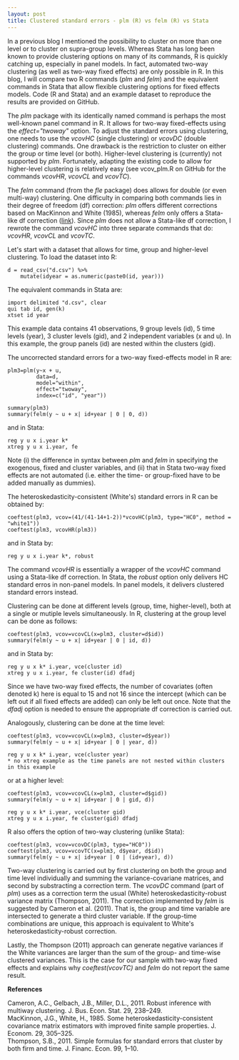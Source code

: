 ```yaml
---
layout: post
title: Clustered standard errors - plm (R) vs felm (R) vs Stata
---
```


In a previous blog I mentioned the possibility to cluster on more than one level or to cluster on supra-group levels. Whereas Stata has long been known to provide clustering options on many of its commands, R is quickly catching up, especially in panel models. In fact, automated two-way clustering (as well as two-way fixed effects) are only possible in R. In this blog, I will compare two R commands (*plm* and *felm*) and the equivalent commands in Stata that allow flexible clustering options for fixed effects models. Code (R and Stata) and an example dataset to reproduce the results are provided on GitHub.

The *plm* package with its identically named command is perhaps the most well-known panel command in R. It allows for two-way fixed-effects using the *effect="twoway"* option. To adjust the standard errors using clustering, one needs to use the *vcovHC* (single clustering) or *vcovDC* (double clustering) commands. One drawback is the restriction to cluster on either the group or time level (or both). Higher-level clustering is (currently) not supported by *plm*. Fortunately, adapting the existing code to allow for higher-level clustering is relatively easy (see vcov_plm.R on GitHub for the commands *vcovHR*, *vcovCL* and *vcovTC*).  

The *felm* command (from the *fle* package) does allows for double (or even multi-way) clustering. One difficulty in comparing both commands lies in their degree of freedom (df) correction: *plm* offers different corrections based on MacKinnon and White (1985), whereas *felm* only offers a Stata-like df correction ([link](https://www.stata.com/support/faqs/statistics/robust-standard-errors/)). Since *plm* does not allow a Stata-like df correction, I rewrote the command *vcovHC* into three separate commands that do: *vcovHR*, *vcovCL* and *vcovTC*.

Let's start with a dataset that allows for time, group and higher-level clustering. To load the dataset into R:

    d = read_csv("d.csv") %>%
        mutate(idyear = as.numeric(paste0(id, year)))
    
The equivalent commands in Stata are:

    import delimited "d.csv", clear 
    qui tab id, gen(k)
    xtset id year

This example data contains 41 observations, 9 group levels (id), 5 time levels (year), 3 cluster levels (gid), and 2 independent variables (x and u). In this example, the group panels (id) are nested within the clusters (gid).

The uncorrected standard errors for a two-way fixed-effects model in R are:

    plm3=plm(y~x + u,
             data=d,
             model="within", 
             effect="twoway", 
             index=c("id", "year"))

    summary(plm3)
    summary(felm(y ~ u + x| id+year | 0 | 0, d))
    
and in Stata:

    reg y u x i.year k*
    xtreg y u x i.year, fe
    
Note (i) the difference in syntax between *plm* and *felm* in specifying the exogenous, fixed and cluster variables, and (ii) that in Stata two-way fixed effects are not automated (i.e. either the time- or group-fixed have to be added manually as dummies).

The heteroskedasticity-consistent (White's) standard errors in R can be obtained by:

    coeftest(plm3, vcov=(41/(41-14+1-2))*vcovHC(plm3, type="HC0", method = "white1"))
    coeftest(plm3, vcovHR(plm3))

and in Stata by:

    reg y u x i.year k*, robust

The command *vcovHR* is essentially a wrapper of the *vcovHC* command using a Stata-like df correction. In Stata, the *robust* option only delivers HC standard erros in non-panel models. In panel models, it delivers clustered standard errors instead.

Clustering can be done at different levels (group, time, higher-level), both at a single or mutiple levels simultaneously. In R, clustering at the group level can be done as follows:

    coeftest(plm3, vcov=vcovCL(x=plm3, cluster=d$id))
    summary(felm(y ~ u + x| id+year | 0 | id, d))
    
and in Stata by:

    reg y u x k* i.year, vce(cluster id)
    xtreg y u x i.year, fe cluster(id) dfadj

Since we have two-way fixed effects, the number of covariates (often denoted k) here is equal to 15 and not 16 since the intercept (which can be left out if all fixed effects are added) can only be left out once. Note that the *dfadj* option is needed to ensure the appropriate df correction is carried out.

Analogously, clustering can be done at the time level:

    coeftest(plm3, vcov=vcovCL(x=plm3, cluster=d$year))
    summary(felm(y ~ u + x| id+year | 0 | year, d))

    reg y u x k* i.year, vce(cluster year)
    * no xtreg example as the time panels are not nested within clusters in this example
    
or at a higher level:

    coeftest(plm3, vcov=vcovCL(x=plm3, cluster=d$gid))
    summary(felm(y ~ u + x| id+year | 0 | gid, d))

    reg y u x k* i.year, vce(cluster gid)
    xtreg y u x i.year, fe cluster(gid) dfadj
    
R also offers the option of two-way clustering (unlike Stata):

    coeftest(plm3, vcov=vcovDC(plm3, type="HC0"))
    coeftest(plm3, vcov=vcovTC(x=plm3, d$year, d$id))
    summary(felm(y ~ u + x| id+year | 0 | (id+year), d))
    
Two-way clustering is carried out by first clustering on both the group and time level individually and summing the variance-covariane matrices, and second by substracting a correction term. The *vcovDC* command (part of *plm*) uses as a correction term the usual (White) heteroskedasticity-robust variance matrix (Thompson, 2011). The correction implemented by *felm* is suggested by Cameron et al. (2011). That is, the group and time variable are intersected to generate a third cluster variable. If the group-time combinations are unique, this approach is equivalent to White's heteroskedasticity-robust correction. 

Lastly, the Thompson (2011) approach can generate negative variances if the White variances are larger than the sum of the group- and time-wise clustered variances. This is the case for our sample with two-way fixed effects and explains why *coeftest(vcovTC)* and *felm* do not report the same result.

**References**

Cameron, A.C., Gelbach, J.B., Miller, D.L., 2011. Robust inference with multiway clustering. J. Bus. Econ. Stat. 29, 238–249.  
MacKinnon, J.G., White, H., 1985. Some heteroskedasticity-consistent covariance matrix estimators with improved finite sample properties. J. Econom. 29, 305–325.  
Thompson, S.B., 2011. Simple formulas for standard errors that cluster by both firm and time. J. Financ. Econ. 99, 1–10.  
